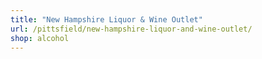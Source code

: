 ```yaml
---
title: "New Hampshire Liquor & Wine Outlet"
url: /pittsfield/new-hampshire-liquor-and-wine-outlet/
shop: alcohol
---
```

